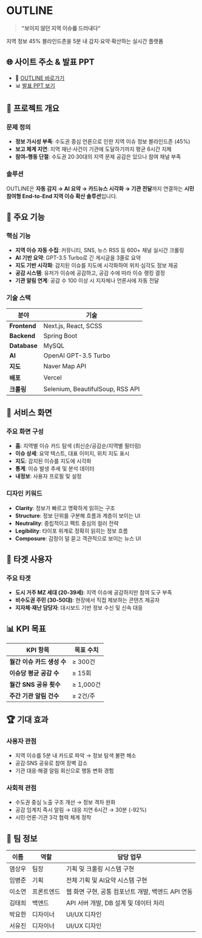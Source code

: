 # OUTLINE

> **"보이지 않던 지역 이슈를 드러내다"**

지역 정보 45% 블라인드존을 5분 내 감지·요약·확산하는 실시간 플랫폼

## 🌐 사이트 주소 & 발표 PPT

- 🔗 [OUTLINE 바로가기](https://deepdive-hackathon-outline.vercel.app/)
- 📊 [발표 PPT 보기](https://drive.google.com/file/d/1ng-Y9FDUSy0F7gfbOhPRd7LFtSJn9xcY/view)


## 🚀 프로젝트 개요

### 문제 정의
- **정보 가시성 부족**: 수도권 중심 언론으로 인한 지역 이슈 정보 블라인드존 (45%)
- **보고 체계 지연**: 지역 재난·사건이 기관에 도달하기까지 평균 6시간 지체
- **참여–행동 단절**: 수도권 20‧30대의 지역 문제 공감은 있으나 참여 채널 부족

### 솔루션
OUTLINE은 **자동 감지 → AI 요약 → 카드뉴스 시각화 → 기관 전달**까지 연결하는 **시민 참여형 End-to-End 지역 이슈 확산 솔루션**입니다.

## 🎯 주요 기능

### 핵심 기능
- **지역 이슈 자동 수집**: 커뮤니티, SNS, 뉴스 RSS 등 600+ 채널 실시간 크롤링
- **AI 기반 요약**: GPT-3.5 Turbo로 긴 게시글을 3줄로 요약
- **지도 기반 시각화**: 감지된 이슈를 지도에 시각화하여 위치·심각도 정보 제공
- **공감 시스템**: 유저가 이슈에 공감하고, 공감 수에 따라 이슈 랭킹 결정
- **기관 알림 연계**: 공감 수 100 이상 시 지자체나 언론사에 자동 전달

### 기술 스택
| 분야 | 기술 |
|------|------|
| **Frontend** | Next.js, React, SCSS |
| **Backend** | Spring Boot |
| **Database** | MySQL |
| **AI** | OpenAI GPT-3.5 Turbo |
| **지도** | Naver Map API |
| **배포** | Vercel |
| **크롤링** | Selenium, BeautifulSoup, RSS API |

## 📱 서비스 화면

### 주요 화면 구성
- **홈**: 지역별 이슈 카드 탐색 (최신순/공감순/지역별 필터링)
- **이슈 상세**: 요약 텍스트, 대표 이미지, 위치 지도 표시
- **지도**: 감지된 이슈를 지도에 시각화
- **통계**: 이슈 발생 추세 및 분석 데이터
- **내정보**: 사용자 프로필 및 설정

### 디자인 키워드
- **Clarity**: 정보가 빠르고 명확하게 읽히는 구조
- **Structure**: 정보 단위를 구분해 흐름과 계층이 보이는 UI
- **Neutrality**: 중립적이고 팩트 중심의 컬러 전략
- **Legibility**: 타이포 위계로 정확히 읽히는 정보 흐름
- **Composure**: 감정이 덜 묻고 객관적으로 보이는 뉴스 UI

## 🎯 타겟 사용자

### 주요 타겟
- **도시 거주 MZ 세대 (20-39세)**: 지역 이슈에 공감하지만 참여 도구 부족
- **비수도권 주민 (30-50대)**: 현장에서 직접 제보하는 콘텐츠 제공자
- **지자체·재난 담당자**: 대시보드 기반 정보 수신 및 신속 대응

## 📊 KPI 목표

| KPI 항목 | 목표 수치 |
|----------|-----------|
| **월간 이슈 카드 생성 수** | ≥ 300건 |
| **이슈당 평균 공감 수** | ≥ 15회 |
| **월간 SNS 공유 횟수** | ≥ 1,000건 |
| **주간 기관 알림 건수** | ≥ 2건/주 |

## 🏆 기대 효과

### 사용자 관점
- 지역 이슈를 5분 내 카드로 파악 → 정보 탐색 불편 해소
- 공감·SNS 공유로 참여 장벽 감소
- 기관 대응·해결 알림 회신으로 행동 변화 경험

### 사회적 관점
- 수도권 중심 노출 구조 개선 → 정보 격차 완화
- 공감 임계치 즉시 알림 → 대응 지연 6시간 → 30분 (-92%)
- 시민·언론·기관 3각 협력 체계 정착

## 👥 팀 정보

| 이름 | 역할 | 담당 업무 |
|------|------|-----------|
| 염상우 | 팀장 | 기획 및 크롤링 시스템 구현 |
| 임병준 | 기획 | 전체 기획 및 AI요약 시스템 구현 |
| 이소연 | 프론트엔드 | 웹 화면 구현, 공통 컴포넌트 개발, 백엔드 API 연동 |
| 김태희 | 백엔드 | API 서버 개발, DB 설계 및 데이터 처리 |
| 박요한 | 디자이너 | UI/UX 디자인 |
| 서유진 | 디자이너 | UI/UX 디자인 |

